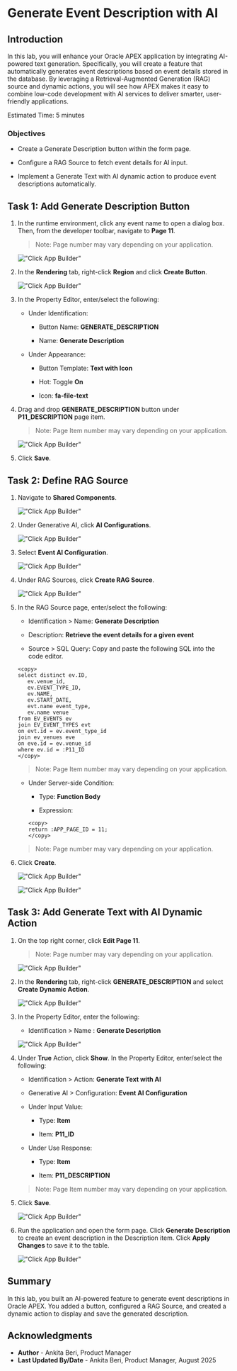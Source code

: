 # Generate Event Description with AI

## Introduction

In this lab, you will enhance your Oracle APEX application by integrating AI-powered text generation. Specifically, you will create a feature that automatically generates event descriptions based on event details stored in the database. By leveraging a Retrieval-Augmented Generation (RAG) source and dynamic actions, you will see how APEX makes it easy to combine low-code development with AI services to deliver smarter, user-friendly applications.

Estimated Time: 5 minutes

### Objectives

- Create a Generate Description button within the form page.

- Configure a RAG Source to fetch event details for AI input.

- Implement a Generate Text with AI dynamic action to produce event descriptions automatically.

## Task 1: Add Generate Description Button

1. In the runtime environment, click any event name to open a dialog box. Then, from the developer toolbar, navigate to **Page 11**.

    >Note: Page number may vary depending on your application.

    !["Click App Builder"](images/navigate-to-11.png "")

2. In the **Rendering** tab, right-click **Region** and click **Create Button**.

    !["Click App Builder"](images/create-button-ai.png "")

3. In the Property Editor, enter/select the following:

    - Under Identification:

        - Button Name: **GENERATE_DESCRIPTION**

        - Name: **Generate Description**

    - Under Appearance:

       - Button Template: **Text with Icon**

       - Hot: Toggle **On**

       - Icon: **fa-file-text**

4. Drag and drop **GENERATE\_DESCRIPTION** button under **P11\_DESCRIPTION** page item.

    >Note: Page Item number may vary depending on your application.

    !["Click App Builder"](images/generate-desc.png "")

5. Click **Save**.

## Task 2: Define RAG Source

1. Navigate to **Shared Components**.

    !["Click App Builder"](images/nav-sc.png "")

2. Under Generative AI, click **AI Configurations**.

    !["Click App Builder"](images/ai-conf3.png "")

3. Select **Event AI Configuration**.

    !["Click App Builder"](images/event-ai-cong2.png "")

4. Under RAG Sources, click **Create RAG Source**.

    !["Click App Builder"](images/create-rag2.png "")

5. In the RAG Source page, enter/select the following:

    - Identification > Name: **Generate Description**

    - Description: **Retrieve the event details for a given event**

    - Source > SQL Query: Copy and paste the following SQL into the code editor.

    ```
    <copy>
    select distinct ev.ID,
       ev.venue_id,
       ev.EVENT_TYPE_ID,
       ev.NAME,
       ev.START_DATE,
       evt.name event_type,
       ev.name venue
    from EV_EVENTS ev
    join EV_EVENT_TYPES evt
    on evt.id = ev.event_type_id
    join ev_venues eve
    on eve.id = ev.venue_id
    where ev.id = :P11_ID
    </copy>
    ```
    >Note: Page Item number may vary depending on your application.

    - Under Server-side Condition:

        - Type: **Function Body**

        - Expression:

        ```
        <copy>
        return :APP_PAGE_ID = 11;
        </copy>
        ```

    >Note: Page number may vary depending on your application.

6. Click **Create**.

    !["Click App Builder"](images/gen-desc.png "")

    !["Click App Builder"](images/func-body2.png "")

## Task 3: Add Generate Text with AI Dynamic Action

1. On the top right corner, click **Edit Page 11**.

    >Note: Page number may vary depending on your application.

    !["Click App Builder"](images/edit-page11.png "")

2. In the **Rendering** tab, right-click **GENERATE_DESCRIPTION** and select **Create Dynamic Action**.

    !["Click App Builder"](images/create-desc-dy.png "")

3. In the Property Editor, enter the following:

    - Identification > Name : **Generate Description**

    !["Click App Builder"](images/geb-desc.png "")

4. Under **True** Action, click **Show**. In the Property Editor, enter/select the following:

    - Identification > Action: **Generate Text with AI**

    - Generative AI > Configuration: **Event AI Configuration**

    - Under Input Value:

        - Type: **Item**

        - Item: **P11_ID**

    - Under Use Response:

        - Type: **Item**

        - Item: **P11_DESCRIPTION**

    >Note: Page Item number may vary depending on your application.

5. Click **Save**.

    !["Click App Builder"](images/gen-text.png "")

6. Run the application and open the form page. Click **Generate Description** to create an event description in the Description item. Click **Apply Changes** to save it to the table.

    !["Click App Builder"](images/view-desc.png "")

## Summary

In this lab, you built an AI-powered feature to generate event descriptions in Oracle APEX. You added a button, configured a RAG Source, and created a dynamic action to display and save the generated description.

## Acknowledgments

- **Author** - Ankita Beri, Product Manager
- **Last Updated By/Date** - Ankita Beri, Product Manager, August 2025
